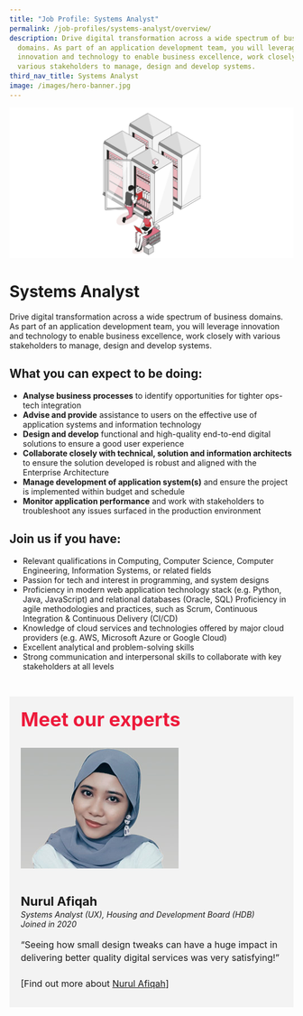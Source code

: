 ```yaml
---
title: "Job Profile: Systems Analyst"
permalink: /job-profiles/systems-analyst/overview/
description: Drive digital transformation across a wide spectrum of business
  domains. As part of an application development team, you will leverage
  innovation and technology to enable business excellence, work closely with
  various stakeholders to manage, design and develop systems.
third_nav_title: Systems Analyst
image: /images/hero-banner.jpg
---
```

![Systems Analyst](/images/header/header_ict_infra.jpeg)

# Systems Analyst
Drive digital transformation across a wide spectrum of business domains. As part of an application development team, you will leverage innovation and technology to enable business excellence, work closely with various stakeholders to manage, design and develop systems.

## What you can expect to be doing:

* **Analyse business processes** to identify opportunities for tighter ops-tech integration  
* **Advise and provide** assistance to users on the effective use of application systems and information technology
* **Design and develop** functional and high-quality end-to-end digital solutions to ensure a good user experience
* **Collaborate closely with technical, solution and information architects** to ensure the solution developed is robust and aligned with the Enterprise Architecture
* **Manage development of application system(s)** and ensure the project is implemented within budget and schedule
* **Monitor application performance** and work with stakeholders to troubleshoot any issues surfaced in the production environment

## Join us if you have:

* Relevant qualifications in Computing, Computer Science, Computer Engineering, Information Systems, or related fields
* Passion for tech and interest in programming, and system designs
* Proficiency in modern web application technology stack (e.g. Python, Java, JavaScript) and relational databases (Oracle, SQL)
Proficiency in agile methodologies and practices, such as Scrum, Continuous Integration &amp; Continuous Delivery (CI/CD) 
* Knowledge of cloud services and technologies offered by major cloud providers (e.g. AWS, Microsoft Azure or Google Cloud)
* Excellent analytical and problem-solving skills 
* Strong communication and interpersonal skills to collaborate with key stakeholders at all levels


​
<div class="row" style="font-size:34px; font-weight: 700; color: #ed1a3b; background-color: #f3f3f3; padding: 20px 0px 20px 20px;"> Meet our experts</div>

<div class="row" style="background-color: #f3f3f3;">
      <div class="column" style="padding: 10px 0px 30px 20px;"><img src="/images/people/nurul-afiqah.jpg" alt="Nurul Afiqah"></div>
      <div class="column" style="width: 100%; padding: 10px 20px 30px 20px;">
       <span style="font-size: 22px; font-weight: bold; line-height: 30px;">Nurul Afiqah</span><br><span style="font-size: 14px; font-style: italic; line-height: 16px;">Systems Analyst (UX), Housing and Development Board (HDB)<br>Joined in 2020</span><br><br>
    <span style="font-size: 16px; line-height: 23px;">
“Seeing how small design tweaks can have a huge impact in delivering better quality digital services was very satisfying!”
<br><br> [Find out more about <a href="/job-profiles/systems-analyst/nurul-afiqah">Nurul Afiqah</a>]</span>
      </div>
</div>